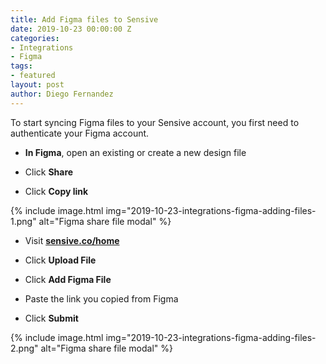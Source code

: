 ```yaml
---
title: Add Figma files to Sensive
date: 2019-10-23 00:00:00 Z
categories:
- Integrations
- Figma
tags:
- featured
layout: post
author: Diego Fernandez
---
```


To start syncing Figma files to your Sensive account, you first need to authenticate your Figma account.

- **In Figma**, open an existing or create a new design file

- Click **Share**

- Click **Copy link**

{% include image.html img="2019-10-23-integrations-figma-adding-files-1.png" alt="Figma share file modal" %}

- Visit [**sensive.co/home**](https://app.sensive.co/home)

- Click **Upload File**

- Click **Add Figma File**

- Paste the link you copied from Figma

- Click **Submit**

{% include image.html img="2019-10-23-integrations-figma-adding-files-2.png" alt="Figma share file modal" %}